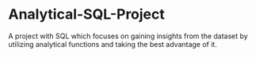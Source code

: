 # Analytical-SQL-Project
A project with SQL which focuses on gaining insights from the dataset by utilizing analytical functions and taking the best advantage of it.
